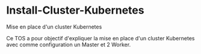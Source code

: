 # Install-Cluster-Kubernetes
Mise en place d'un cluster Kubernetes 

Ce TOS a pour objectif d'expliquer la mise en place d'un cluster Kubernetes avec comme configuration un Master et 2 Worker.
